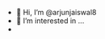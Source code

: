 - 👋 Hi, I’m @arjunjaiswal8
- 👀 I’m interested in ...
- <script>
 -<script>" <iframe <p>= &lt;p&gt;hello&lt;/p&gt; > 
![icons quot; src= quot;x quot;](https://github.com/user-attachments/assets/27a2107d-8ef3-4086-adae-5ca48e04beff)
![debugger](javascript alert())










  
